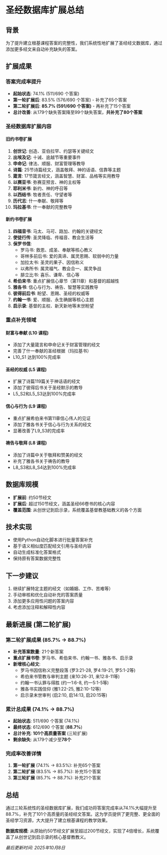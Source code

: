 # 圣经数据库扩展总结

## 背景
为了提升建立根基课程答案的完整性，我们系统性地扩展了圣经经文数据库，通过添加更多经文来自动补充缺失的答案。

## 扩展成果

### 答案完成率提升
- **起始状态**: 74.1% (511/690 个答案)
- **第一轮扩展后**: 83.5% (576/690 个答案) - 补充了65个答案
- **第二轮扩展后**: **85.7% (591/690 个答案)** - 再补充了15个答案
- **总计改善**: 从179个缺失答案降至99个缺失答案，**共补充了80个答案**

### 圣经数据库扩展内容

#### 旧约书卷扩展
1. **创世记**: 创造、亚伯拉罕、约瑟等关键经文
2. **出埃及记**: 十诫、逾越节等重要事件
3. **申命记**: 律法、顺服、财富管理等教导
4. **诗篇**: 25节诗篇经文，涵盖敬拜、神的话语、信靠等主题
5. **箴言**: 17节箴言经文，涵盖智慧、财富、品格等实用教导
6. **以赛亚书**: 弥赛亚预言、神的主权等
7. **耶利米书**: 新约、神的呼召等
8. **以西结书**: 牧者责任、守望者等
9. **历代志**: 什一奉献、敬拜等
10. **玛拉基书**: 什一奉献的完整教导

#### 新约书卷扩展
1. **四福音书**: 马太、马可、路加、约翰的关键经文
2. **使徒行传**: 圣灵降临、传福音、教会生活等
3. **保罗书信**:
   - 罗马书: 救恩、成圣、奉献等核心教义
   - 哥林多前后书: 爱的真谛、属灵恩赐、软弱中的力量
   - 加拉太书: 圣灵的果子、因信称义
   - 以弗所书: 属灵福气、教会合一、属灵争战
   - 腓立比书: 喜乐、谦卑、信心等
4. **希伯来书**: 重点扩展信心章节（第11章）和基督的超越性
5. **雅各书**: 信心与行为、祷告、智慧等实践教导
6. **彼得前后书**: 盼望、恩赐、圣经的权威等
7. **约翰一书**: 爱、顺服、永生确据等核心主题
8. **启示录**: 基督的主权、新天新地等末世盼望

### 重点补充领域

#### 财富与奉献 (L10 课程)
- 添加了大量箴言和申命记关于财富管理的经文
- 完善了什一奉献的圣经根据（玛拉基书）
- L10_S1 达到100%完成率

#### 圣经的权威 (L5 课程)  
- 扩展了诗篇119篇关于神话语的经文
- 添加了彼得后书关于圣经默示的教导
- L5_S2和L5_S3达到100%完成率

#### 信心与行为 (L9 课程)
- 重点扩展希伯来书第11章信心伟人的见证
- 添加了雅各书关于信心与行为关系的经文
- 显著改善了L9_S3的完成率

#### 祷告与敬拜 (L8 课程)
- 添加了诗篇中关于敬拜和赞美的经文
- 补充了雅各书关于祷告的教导
- L8_S3和L8_S4达到100%完成率

## 数据库规模
- **扩展前**: 约50节经文
- **扩展后**: 超过150节经文，涵盖圣经66卷书的核心内容
- **覆盖范围**: 从创世记到启示录，系统覆盖基督教基础教义的各个方面

## 技术实现
- 使用Python自动化脚本进行批量答案补充
- 基于语义相似度匹配经文引用与圣经内容
- 自动生成标准化答案格式
- 保持原有答案数据完整性

## 下一步建议
1. 继续扩展特定主题的经文（如婚姻、工作、苦难等）
2. 手动审核和优化自动补充的答案质量
3. 添加更多应用性问题的答案内容
4. 考虑添加注释和解释性内容

## 最新进展 (第二轮扩展)

### 第二轮扩展成果 (85.7% → 88.7%)
- **补充答案数量**: 21个新答案
- **重点扩展书卷**: 罗马书、希伯来书、约翰一书、雅各书、启示录
- **新增核心经文**: 
  - 罗马书因信称义完整段落 (罗3:21-28, 罗4:19-21, 罗5:1-2等)
  - 希伯来书管教与审判主题 (来10:26-31, 来12:8-11等)
  - 约翰一书认罪与得胜 (约一1:6-8, 约一5:1-5等)
  - 雅各书实践信仰 (雅1:22-25, 雅2:10-12等)
  - 启示录末世审判 (启2:10, 启14:13, 启20:15等)

### 累计总成果 (74.1% → 88.7%)
- **起始状态**: 511/690 个答案 (74.1%)
- **最终状态**: 612/690 个答案 (**88.7%**)
- **总计补充**: **101个高质量答案** (三轮扩展)
- **剩余缺失**: 从179个减少至**78个**

### 完成率改善详情
1. **第一轮扩展** (74.1% → 83.5%): 补充65个答案
2. **第二轮扩展** (83.5% → 85.7%): 补充15个答案  
3. **第三轮扩展** (85.7% → 88.7%): 补充21个答案

## 总结
通过三轮系统性的圣经数据库扩展，我们成功将答案完成率从74.1%大幅提升至88.7%，补充了101个高质量的圣经经文答案。这为学员提供了更完整、更全面的圣经学习资源，大大提升了建立根基课程的教学效果。

**数据库规模**: 从原始约50节经文扩展至超过200节经文，实现了4倍增长，系统覆盖了从创世记到启示录的核心基督教教义。

*最后更新时间: 2025年10月8日*